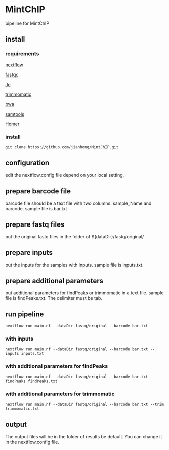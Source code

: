 # MintChIP
pipeline for MintChIP

## install

### requirements

[nextflow](https://www.nextflow.io/)

[fastqc](https://www.bioinformatics.babraham.ac.uk/projects/fastqc/)

[Je](https://gbcs.embl.de/portal/tiki-index.php?page=Je)

[trimmomatic](http://www.usadellab.org/cms/?page=trimmomatic)

[bwa](http://bio-bwa.sourceforge.net/)

[samtools](http://samtools.sourceforge.net/)

[Homer](http://homer.ucsd.edu/homer/)

### install

```
git clone https://github.com/jianhong/MintChIP.git
```

## configuration

edit the nextflow.config file depend on your local setting.

## prepare barcode file

barcode file should be a text file with two columns: sample_Name and barcode. sample file is bar.txt

## prepare fastq files

put the original fastq files in the folder of ${dataDir}/fastq/original/

## prepare inputs

put the inputs for the samples with inputs. sample file is inputs.txt.

## prepare additional parameters

put additional parameters for findPeaks or trimmomatic in a text file. sample file is findPeaks.txt. 
The delimiter must be tab.

## run pipeline

```
nextflow run main.nf --dataDir fastq/original --barcode bar.txt
```

### with inputs

```
nextflow run main.nf --dataDir fastq/original --barcode bar.txt --inputs inputs.txt
```

### with additional parameters for findPeaks

```
nextflow run main.nf --dataDir fastq/original --barcode bar.txt --findPeaks findPeaks.txt
```

### with additional parameters for trimmomatic

```
nextflow run main.nf --dataDir fastq/original --barcode bar.txt --trim trimmomatic.txt
```

## output

The output files will be in the folder of results be default. You can change it in the nextflow.config file.
